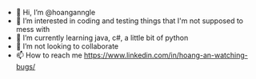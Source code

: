 - 👋 Hi, I’m @hoanganngle
- 👀 I’m interested in coding and testing things that I'm not supposed to mess with
- 🌱 I’m currently learning java, c#, a little bit of python
- 💞️ I’m not looking to collaborate 
- 📫 How to reach me https://www.linkedin.com/in/hoang-an-watching-bugs/

<!---
hoanganngle/hoanganngle is a ✨ special ✨ repository because its `README.md` (this file) appears on your GitHub profile.
You can click the Preview link to take a look at your changes.
--->
